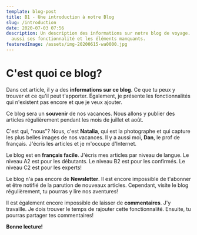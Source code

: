 ```yaml
---
template: blog-post
title: B1 - Une introduction à notre Blog
slug: /introduction
date: 2020-07-03 07:56
description: Un description des informations sur notre blog de voyage. On trouve
  aussi ses fonctionnalité et les éléments manquants.
featuredImage: /assets/img-20200615-wa0000.jpg
---
```

# C'est quoi ce blog?

Dans cet article, il y a des **informations sur ce blog**. Ce que tu peux y trouver et ce qu'il peut t'apporter. Également, je présente les fonctionnalités qui n'existent pas encore et que je veux ajouter.

Ce blog sera un **souvenir** de nos vacances. Nous allons y publier des articles régulièrement pendant les mois de juillet et août.

C'est qui, "nous"? Nous, c'est **Natalia**, qui est la photographe et qui capture les plus belles images de nos vacances. Il y a aussi moi, **Dan**, le prof de français. J'écris les articles et je m'occupe d'Internet.

Le blog est en **français facile**. J'écris mes articles par niveau de langue. Le niveau A2 est pour les débutants. Le niveau B2 est pour les confirmés. Le niveau C2 est pour les experts!

Le blog n'a pas encore de **Newsletter**. Il est encore impossible de t'abonner et être notifié de la parution de nouveaux articles. Cependant, visite le blog régulièrement, tu pourras y lire nos aventures!

Il est également encore impossible de laisser de **commentaires**. J'y travaille. Je dois trouver le temps de rajouter cette fonctionnalité. Ensuite, tu pourras partager tes commentaires!

**Bonne lecture!**